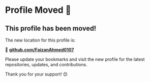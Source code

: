 # Profile Moved 🚀  

## This profile has been moved!  

The new location for this profile is:  

🔗 **[github.com/FaizanAhmed0107](https://github.com/FaizanAhmed0107)**  

Please update your bookmarks and visit the new profile for the latest repositories, updates, and contributions.  

Thank you for your support! 😊  
